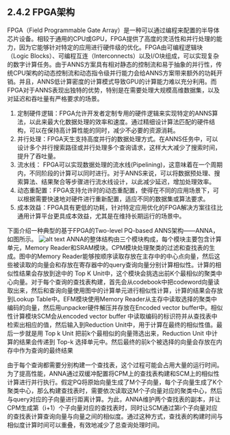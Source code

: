 ## 2.4.2 FPGA架构

FPGA（Field Programmable Gate Array）是一种可以通过编程来配置的半导体芯片设备。相较于通用的CPU或GPU，FPGA提供了高度的灵活性和并行处理的能力，因为它能够针对特定的应用进行硬件级的优化。FPGA由可编程逻辑块（Logic Blocks）、可编程互连（Interconnects）以及I/O块组成，可以实现复杂的数字计算任务。由于ANNS方案具有相对静态的控制流和易于抽象的并行性，传统CPU架构的动态控制流和动态指令级并行能力会给ANNS方案带来额外的功耗开销。并且，ANNS低计算密度的计算模式导致GPU的计算能力难以充分利用。而FPGA对于ANNS表现出独特的优势，特别是在需要处理大规模高维数据集，以及对延迟和吞吐量有严格要求的场景。
1. 定制硬件逻辑：FPGA允许开发者定制专用的硬件逻辑来实现特定的ANNS算法，以此来最大化数据处理的效率和速度。通过精细设计算法匹配的硬件结构，可以在保持高计算性能的同时，减少不必要的资源消耗。
2. 并行处理：FPGA天生支持高度并行的数据处理方式。在ANNS任务中，可以设计多个并行搜索路径或并行处理多个查询请求，这样大大减少了搜索时间，提升了吞吐量。
3. 流水线： FPGA可以实现数据处理的流水线(Pipelining)，这意味着在一个周期内，不同阶段的计算可以同时进行。对于ANNS来说，可以将数据预处理、搜索算法、结果聚合等步骤进行流水线设计，以此减少延迟，增加处理效率。
4. 动态重配置：FPGA支持允许时的动态重配置，使得在不同的应用场景下，可以根据需要快速地对硬件进行重新配置，适应不同的数据集或算法要求。
5. 成本效益：FPGA具有更低的功耗，针对特定应用优化的FPGA解决方案往往比通用计算平台更具成本效益，尤其是在维持长期运行的场景中。

下面介绍一种典型的基于FPGA的Two-level PQ-based ANNS架构——ANNA，如图所示。
![alt text](image-1.png)
ANNA的整体结构由三个模块构成，每个模块主要包含计算单元，Memory Reader和SRAM模块。CPM模块处理聚类的过滤和查找表的生成。图中的Memory Reader能够按顺序读取存放在主存中的中心点向量，然后这些被读取的向量会和存放在寄存器中的query查询向量分别计算相似性。计算的相似性结果会存放到途中的 Top K Unit中，这个模块会挑选出前K个最相似的聚类中心向量。对于每个查询的查找表构建，首先会从codebook中把codeword向量读取出来，然后和查询向量使用图中的计算单元进行相似性计算，计算的结果会存放到Lookup Table中。EFM模块使用Memory Reader从主存中读取选择的聚类中编码的向量，然后用unpacker硬件解压并存放在Encoded vector buffer中。相似性计算模块SCM会从encoded vector buffer 中读取编码的标识符并从查找表中检索出相应的值，然后输入到Reduction Unit中，用于计算在最终的相似性值。最后一步就是用 Top k Unit 把前k个最相似的向量筛选出来，Reduction Unit 中计算的结果会传递到 Top-k 选择单元中。然后最终的前k个被选择的向量会存放在内存中作为查询的最终结果

由于每个查询都需要分别构建一个查找表，这个过程可能会占用大量的运行时间。为了提高性能，ANNA通过双缓冲配置将CPM上的查找表构建和SCM上的相似性计算进行并行执行。假定PQ将原始向量生成了M个子向量，每个子向量生成了K个聚类中心，那么构建查找表时，需要依次读取这M个子向量对应的聚类中心，然后与query对应的子向量进行距离计算。为此，ANNA维护两个查找表的副本，并让CPM生成第（i+1）个子向量对应的查找表时，同时让SCM通过第i个子向量对应的查找表计算查询向量与向量之间的相似度。通过这种方式，查找表的构建时间与相似度计算时间可以重叠，有效地减少了总查询处理时间。
